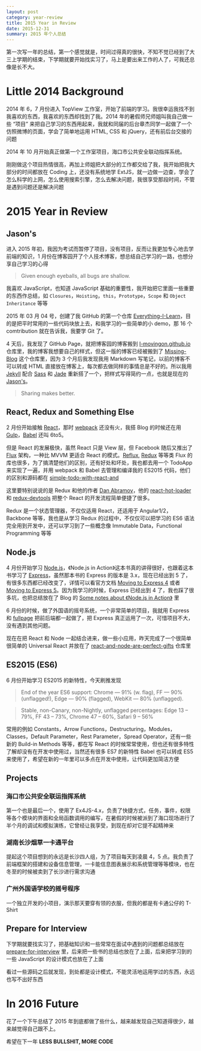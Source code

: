 ```yaml
---
layout: post
category: year-review
title: 2015 Year in Review
date: 2015-12-31
summary: 2015 年个人总结
---
```


第一次写一年的总结，第一个感觉就是，时间过得真的很快，不知不觉已经到了大三上学期的结束，下学期就要开始找实习了，马上是要出来工作的人了，可我还总像是长不大。

# Little 2014 Background

2014 年 6，7 月份进入 TopView 工作室，开始了前端的学习。我很幸运我找不到我喜欢的东西，我喜欢的东西却找到了我。2014 年的暑假师兄师姐叫我自己做一些 “项目” 来把自己学习的东西用起来，我就和同届的后台章杰同学一起做了一个仿照微博的页面，学会了简单地运用 HTML, CSS 和 jQuery，还有前后台交接的问题

2014 年 10 月开始真正做第一个工作室项目，海口市公共安全联动指挥系统。

刚刚做这个项目热情很高，再加上师姐把大部分的工作都交给了我，我开始把我大部分的时间都放在 Coding 上，还没有系统地学 ExtJS，就一边做一边查，学会了怎么科学的上网，怎么使用搜索引擎，怎么去解决问题，我很享受那段时间，不管是遇到问题还是解决问题

# 2015 Year in Review

## Jason's

进入 2015 年初，我因为考试而暂停了项目，没有项目，反而让我更加专心地去学前端的知识，1 月份在博客园开了个人技术博客，想总结自己学习的一路，也想分享自己学习的心得

> Given enough eyeballs, all bugs are shallow.

我喜欢 JavaScript，也知道 JavaScript 基础的重要性，我开始把它里面一些重要的东西作总结，如 `Closures`，`Hoisting`，`this`，`Prototype`，`Scope` 和 `Object Inheritance` 等等

2015 年 03 月 04 号，创建了我 GitHub 的第一个仓库 [Everything-I-Learn](https://github.com/L-movingon/Everything-I-Learn)，目的是把平时常用的一些代码块放上去，和我学习的一些简单的小 demo，那 16 个 comtribution 就在告诉我，我要学 Git 了。

4 天后，我发现了 GitHub Page，就把博客园的博客搬到 [l-movingon.github.io](https://github.com/L-movingon/l-movingon.github.io) 仓库里，我的博客我想要自己的样式，但这一版的博客已经被搬到了 [Missing-Blog](https://github.com/L-movingon/Missing-Blog) 这个仓库里，因为 3 个月后我发现我用 Markdown 写笔记，以前的博客不可以转成 HTML 直接放在博客上，每次都去做同样的事情总是不好的。所以我用 [Jekyll](https://jekyllrb.com/) 配合 [Sass](http://sass-lang.com/) 和 [Jade](http://jade-lang.com/) 重新搭了一个，把样式写得简约一点，也就是现在的 [Jason's](https://l-movingon.github.io)。

> Sharing makes better.

## React, Redux and Something Else

2 月份开始接触 [React](http://facebook.github.io/react/)，那时 [webpack](https://webpack.github.io/) 还没有火，我搭 Blog 的时候还在用 [Gulp](http://gulpjs.com/)，[Babel](https://babeljs.io/) 还叫 6to5。

但是 React 的发展极快，虽然 React 只是 View 层，但 Facebook 随后又推出了 [Flux](http://facebook.github.io/flux/) 架构，一种比 MVVM 更适合 React 的模式。[Reflux](https://github.com/reflux/refluxjs), [Redux](https://github.com/rackt/redux) 等等类 Flux 的库也很多，为了搞清楚他们的区别，还有好处和坏处，我也都去用一个 TodoApp 来实现了一遍，并用 webpack 和 Babel 去管理和编译我的 ES2015 代码，他们的区别和源码都在 [simple-todo-with-react-and](https://github.com/L-movingon/simple-todo-with-react-and)

这里要特别说说的是 Redux 和他的作者 [Dan Abramov](https://github.com/gaearon)，他的 [react-hot-loader](https://github.com/gaearon/react-hot-loader) 和 [redux-devtools](https://github.com/gaearon/redux-devtools) 把整个 React 的开发流程简单便捷了很多。

Redux 是一个状态管理器，不仅仅适用 React，还适用于 Angular1/2，Backbone 等等，我也是从学习 Redux 的过程中，不仅仅可以把学习的 ES6 语法完全用到开发中，还可以学习到了一些概念像 Immutable Data，Functional Programming 等等

## Node.js

4 月份开始学习 [Node.js](http://nodejs.org/)，《Node.js in Action》这本书真的讲得很好，也跟着这本书学习了 [Express](http://expressjs.com/)，虽然那本书的 Express 的版本是 3.x，现在已经出到 5 了，有很多东西都已经改变了，详情可以看官方文档 [Moving to Express 4](http://expressjs.com/en/guide/migrating-4.html) 或者 [Moving to Express 5](http://expressjs.com/en/guide/migrating-5.html)。因为我学习的时候，Express 已经出到 4 了，我也踩了很多坑，也把总结放在了 Blog 的 [Some notes about 《Node.js in Action》](https://l-movingon.github.io/posts/2015-05-27-node-in-action-note.html) 里

6 月份的时候，做了外国语的摇号系统，一个非常简单的项目，我就用 Express 和 [fullpage](http://alvarotrigo.com/fullPage/) 把前后端都一起做了，把 Express 真正运用了一次，可惜项目不大，没有遇到其他问题。

现在在把 React 和 Node 一起结合进来，做一些小应用，昨天完成了一个很简单很简单的 Universal React 并放在了 [react-and-node-are-perfect-gifts](https://github.com/L-movingon/react-and-node-are-perfect-gifts) 仓库里

## ES2015 (ES6)

6 月份开始学习 ES2015 的新特性，今天刷推发现

> End of the year ES6 support: Chrome — 91% (w. flag), FF — 90% (unflagged!), Edge — 90% (flagged), WebKit — 80% (unflagged).

> Stable, non-Canary, non-Nightly, unflagged percentages:
Edge 13 – 79%, FF 43 – 73%, Chrome 47 – 60%, Safari 9 – 56% 

常用的例如 Constants，Arrow Functions，Destructuring，Modules，Classes，Default Parameter，Rest Parameter，Spread Operator，还有一些新的 Build-in Methods 等等，都在写 React 的时候常常使用，但也还有很多特性了解却没有在开发中使用过，当然还有很多 ES7 的新特性 Babel 也可以转成 ES5 来使用了，希望在新的一年里可以多点在开发中使用，让代码更加简洁方便

## Projects

### 海口市公共安全联运指挥系统

第一个也是最后一个，使用了 Ex4JS-4.x，负责了快捷方式，任务，事件，权限等各个模块的界面和全局函数调用的编写，在暑假的时候被派到了海口现场进行了半个月的调试和模拟演练，它曾经让我享受，到现在却对它提不起精神来

### 湖南长沙烟草一卡通平台

提起这个项目想到的永远是长沙四人组，为了项目每天到凌晨 4，5 点。我负责了前端框架的搭建和设备信息管理，一卡能信息图表展示和系统管理等等模块，也在冬至的时候被卖到了长沙进行需求沟通

### 广州外国语学校的摇号程序

一个独立开发的小项目，演示那天要穿有领的衣服，但我的都是有卡通公仔的 T-Shirt

## Prepare for Interview

下学期就要找实习了，把基础知识和一些常常在面试中遇到的问题都总结放在 [prepare-for-interview](https://github.com/L-movingon/prepare-for-interview) 里，后来把一些书的总结也放在了上面，后来把学习到的一些 JavaScript 的设计模式也放在了上面

看过一些源码之后就发现，到处都是设计模式，不能灵活地运用学过的东西，永远也写不出好东西

#  In 2016 Future

花了一个下午总结了 2015 年到底都做了些什么，越来越发现自己知道得很少，越来越觉得自己跟不上。

希望在下一年 **LESS BULLSHIT, MORE CODE**
